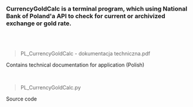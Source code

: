 ### CurrencyGoldCalc is a terminal program, which using National Bank of Poland'a API to check for current or archivized exchange or gold rate.

<br>
<br>

>PL_CurrencyGoldCalc - dokumentacja techniczna.pdf

Contains technical documentation for application (Polish)

<br>

>PL_CurrencyGoldCalc.py

Source code
